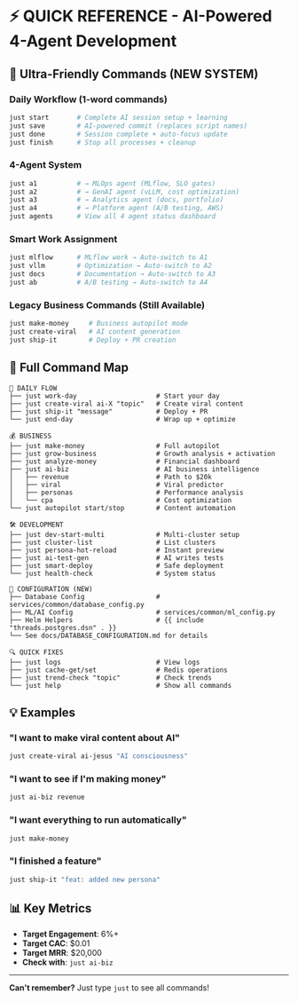# ⚡ QUICK REFERENCE - AI-Powered 4-Agent Development

## 🎯 Ultra-Friendly Commands (NEW SYSTEM)

### **Daily Workflow (1-word commands)**
```bash
just start       # Complete AI session setup + learning
just save        # AI-powered commit (replaces script names)
just done        # Session complete + auto-focus update
just finish      # Stop all processes + cleanup
```

### **4-Agent System**
```bash
just a1          # → MLOps agent (MLflow, SLO gates)
just a2          # → GenAI agent (vLLM, cost optimization)  
just a3          # → Analytics agent (docs, portfolio)
just a4          # → Platform agent (A/B testing, AWS)
just agents      # View all 4 agent status dashboard
```

### **Smart Work Assignment**
```bash
just mlflow      # MLflow work → Auto-switch to A1
just vllm        # Optimization → Auto-switch to A2
just docs        # Documentation → Auto-switch to A3
just ab          # A/B testing → Auto-switch to A4
```

### **Legacy Business Commands (Still Available)**
```bash
just make-money     # Business autopilot mode
just create-viral   # AI content generation  
just ship-it        # Deploy + PR creation
```

## 🚀 Full Command Map

```
📅 DAILY FLOW
├── just work-day                    # Start your day
├── just create-viral ai-X "topic"   # Create viral content
├── just ship-it "message"           # Deploy + PR
└── just end-day                     # Wrap up + optimize

💰 BUSINESS
├── just make-money                  # Full autopilot
├── just grow-business               # Growth analysis + activation
├── just analyze-money               # Financial dashboard
├── just ai-biz                      # AI business intelligence
│   ├── revenue                      # Path to $20k
│   ├── viral                        # Viral predictor
│   ├── personas                     # Performance analysis
│   └── cpa                          # Cost optimization
└── just autopilot start/stop        # Content automation

🛠️ DEVELOPMENT
├── just dev-start-multi             # Multi-cluster setup
├── just cluster-list                # List clusters
├── just persona-hot-reload          # Instant preview
├── just ai-test-gen                 # AI writes tests
├── just smart-deploy                # Safe deployment
└── just health-check                # System status

🔧 CONFIGURATION (NEW)
├── Database Config                  # services/common/database_config.py
├── ML/AI Config                     # services/common/ml_config.py  
├── Helm Helpers                     # {{ include "threads.postgres.dsn" . }}
└── See docs/DATABASE_CONFIGURATION.md for details

🔍 QUICK FIXES
├── just logs                        # View logs
├── just cache-get/set               # Redis operations
├── just trend-check "topic"         # Check trends
└── just help                        # Show all commands
```

## 💡 Examples

### "I want to make viral content about AI"
```bash
just create-viral ai-jesus "AI consciousness"
```

### "I want to see if I'm making money"
```bash
just ai-biz revenue
```

### "I want everything to run automatically"
```bash
just make-money
```

### "I finished a feature"
```bash
just ship-it "feat: added new persona"
```

## 📊 Key Metrics
- **Target Engagement**: 6%+
- **Target CAC**: $0.01
- **Target MRR**: $20,000
- **Check with**: `just ai-biz`

---
**Can't remember?** Just type `just` to see all commands!
